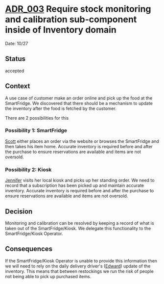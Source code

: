 # [ADR_003](../../../README.md) Require stock monitoring and calibration sub-component inside of Inventory domain

Date: 10/27

## Status

accepted

## Context

A use case of customer make an order online and pick up the food at the SmartFridge. We discovered that there should be a mechanism to update the inventory after the food is fetched by the customer.

There are 2 possibilities for this

### Possibility 1: SmartFridge

[Scott](../personas/scott_(eater).md) either places an order via the website or browses the SmartFridge and then takes his item home. Accurate inventory is required before and after the purchase to ensure reservations are available and items are not oversold.

### Possibility 2: Kiosk

[Jennifer](../personas/jennifer_(subscriber).md) visits her local kiosk and picks up her standing order. We need to record that a subscription has been picked up and maintain accurate inventory. Accurate inventory is required before and after the purchase to ensure reservations are available and items are not oversold.

## Decision

Monitoring and calibration can be resolved by keeping a record of what is taken out of the SmartFridge/Kiosk. We delegate this functionality to the SmartFridge/Kiosk Operator.

## Consequences

If the SmartFridge/Kiosk Operator is unable to provide this information then we will need to rely on the daily delivery driver's ([Edward](../personas/edward_(delivery_driver).md)) update of the inventory. This means that between restockings we run the risk of people not being able to pick up purchased items.

